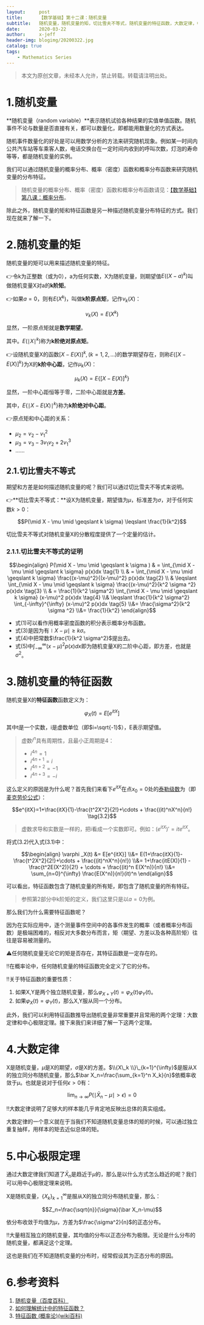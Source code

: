 ```yaml
---
layout:     post
title:      【数学基础】第十二课：随机变量
subtitle:   随机变量，随机变量的矩，切比雪夫不等式，随机变量的特征函数，大数定律，中心极限定理
date:       2020-03-22
author:     x-jeff
header-img: blogimg/20200322.jpg
catalog: true
tags:
    - Mathematics Series
---  
```

>本文为原创文章，未经本人允许，禁止转载。转载请注明出处。

# 1.随机变量

**随机变量（random variable）**表示随机试验各种结果的实值单值函数。随机事件不论与数量是否直接有关，都可以数量化，即都能用数量化的方式表达。

随机事件数量化的好处是可以用数学分析的方法来研究随机现象。例如某一时间内公共汽车站等车乘客人数，电话交换台在一定时间内收到的呼叫次数，灯泡的寿命等等，都是随机变量的实例。

我们可以通过随机变量的概率分布、概率（密度）函数和概率分布函数来研究随机变量的分布特征。

>随机变量的概率分布、概率（密度）函数和概率分布函数请见：[【数学基础】第八课：概率分布](http://shichaoxin.com/2019/10/23/数学基础-第八课-概率分布/)。

除此之外，随机变量的矩和特征函数是另一种描述随机变量分布特征的方式。我们现在就来了解一下。

# 2.随机变量的矩

随机变量的矩可以用来描述随机变量的特征。

👉令k为正整数（或为0），a为任何实数，X为随机变量，则期望值$E((X-a)^k)$叫做随机变量X对a的**k阶矩**。

👉如果$a=0$，则有$E(X^k)$，叫做**k阶原点矩**，记作$v_k (X)$：

$$v_k (X)=E(X^k)$$

显然，一阶原点矩就是**数学期望**。

其中。$E(\mid X \mid ^k)$称为**k阶绝对原点矩**。

👉设随机变量X的函数$[X-E(X)]^k,(k=1,2,...)$的数学期望存在，则称$E\{[X-E(X)]^k \}$为X的**k阶中心距**，记作$\mu _k(X)$：

$$\mu _k (X)=E\{[X-E(X)]^k \}$$

显然，一阶中心距恒等于零，二阶中心距就是**方差**。

其中，$E\{\mid X-E(X) \mid ^k \}$称为**k阶绝对中心距**。

👉原点矩和中心距的关系：

* $\mu_2=v_2-v_1^2$
* $\mu_3=v_3-3v_1v_2+2v_1^3$
* ......

## 2.1.切比雪夫不等式

期望和方差是如何描述随机变量的呢？我们可以通过切比雪夫不等式来说明。

👉**切比雪夫不等式：**设X为随机变量，期望值为$\mu$，标准差为$\sigma$，对于任何实数$k>0$：

$$P(\mid X - \mu \mid \geqslant k \sigma) \leqslant \frac{1}{k^2}$$

切比雪夫不等式对随机变量X的分散程度提供了一个定量的估计。

### 2.1.1.切比雪夫不等式的证明

$$\begin{align} P(\mid X - \mu \mid \geqslant k \sigma ) & = \int_{\mid X - \mu \mid \geqslant k \sigma} p(x)dx  \tag{1} \\ & = \int_{\mid X - \mu \mid \geqslant k \sigma} \frac{(x-\mu)^2}{(x-\mu)^2} p(x)dx \tag{2} \\ & \leqslant \int_{\mid X - \mu \mid \geqslant k \sigma} \frac{(x-\mu)^2}{k^2 \sigma ^2} p(x)dx \tag{3} \\ & =  \frac{1}{k^2 \sigma^2} \int_{\mid X - \mu \mid \geqslant k \sigma} (x-\mu)^2 p(x)dx \tag{4} \\& \leqslant \frac{1}{k^2 \sigma^2} \int_{-\infty}^{\infty} (x-\mu)^2 p(x)dx \tag{5} \\&= \frac{\sigma^2}{k^2 \sigma ^2} \\&= \frac{1}{k^2} \end{align}$$

* 式(1)可以看作用概率密度函数的积分表示概率分布函数。
* 式(3)是因为有$\mid X - \mu \mid \geqslant k \sigma$。
* 式(4)中把常数$\frac{1}{k^2 \sigma^2}$提出去。
* 式(5)中$\int_{-\infty}^{\infty} (x-\mu)^2 p(x)dx$即为随机变量X的二阶中心距，即方差，也就是$\sigma ^2$。

# 3.随机变量的特征函数

随机变量X的**特征函数**函数定义为：

$$\varphi _X(t)=E[e^{itX}] \tag{3.1}$$

其中t是一个实数，i是虚数单位（即$i=\sqrt{-1}$），E表示期望值。

>虚数$i^n$具有周期性，且最小正周期是4：
>
>* $i^{4n}=1$
>* $i^{4n+1}=i$
>* $i^{4n+2}=-1$
>* $i^{4n+3}=-i$

这么定义的原因是为什么呢？首先我们来看下$e^{itX}$在点$x_0=0$处的[泰勒级数](http://shichaoxin.com/2019/07/10/数学基础-第六课-梯度下降法和牛顿法/)为（即[麦克劳伦公式](http://shichaoxin.com/2019/07/10/数学基础-第六课-梯度下降法和牛顿法/)）：

$$e^{itX}=1+\frac{itX}{1}-\frac{t^2X^2}{2!}+\cdots + \frac{(it)^nX^n}{n!} \tag{3.2}$$

>虚数求导和实数是一样的，把i看成一个实数即可。例如：$(e^{itX})'=ite^{itX}$。

将式(3.2)代入式(3.1)中：

$$\begin{align} \varphi _X(t) &= E[e^{itX}] \\&= E(1+\frac{itX}{1}-\frac{t^2X^2}{2!}+\cdots + \frac{(it)^nX^n}{n!}) \\&= 1+\frac{itE(X)}{1} - \frac{t^2E(X^2)}{2!} + \cdots + \frac{(it)^n E(X^n)}{n!} \\&= \sum_{n=0}^{\infty} \frac{E(X^n)}{n!}(it)^n \end{align}$$

可以看出，特征函数包含了随机变量的所有矩，即包含了随机变量的所有特征。

>参照第2部分中k阶矩的定义，我们这里只是以$a=0$为例。

那么我们为什么需要特征函数呢？

因为在实际应用中，逐个测量事件空间中的各事件发生的概率（或者概率分布函数）是极端困难的，相反对大多数分布而言，矩（期望、方差以及各种高阶矩）往往是容易被测量的。

⚠️任何随机变量无论它的矩是否存在，其特征函数是一定存在的。

‼️在概率论中，任何随机变量的特征函数完全定义了它的分布。

‼️关于特征函数的重要性质：

1. 如果X,Y是两个独立随机变量，那么$\varphi_{X+Y}(t)=\varphi_X(t) \varphi_Y(t)$。
2. 如果$\varphi_X(t)= \varphi_Y(t)$，那么X,Y服从同一个分布。

此外，我们可以利用特征函数推导出随机变量非常重要并且常用的两个定理：大数定律和中心极限定理。接下来我们来详细了解一下这两个定理。

# 4.大数定律

X是随机变量，$\mu$是X的期望，$\sigma$是X的方差。$\\{X\_k \\}\_{k=1}^{\infty}$是服从X的独立同分布随机变量，那么$\bar X_n=\frac{\sum_{k=1}^n X_k}{n}$依概率收敛于$\mu$。也就是说对于任何$\epsilon >0$有：

$$\lim_{n \to \infty} P(\mid \bar X_n - \mu \mid > \epsilon)=0$$

‼️大数定律说明了足够大的样本能几乎肯定地反映出总体的真实组成。

大数定律的一个意义就在于当我们不知道随机变量总体的矩的时候，可以通过独立重复抽样，用样本的矩去近似总体的矩。

# 5.中心极限定理

通过大数定律我们知道了$\bar X_n$是趋近于$\mu$的，那么是以什么方式怎么趋近的呢？我们可以用中心极限定理来说明。

X是随机变量，$\{X_k \}_{k=1}^{\infty}$是服从X的独立同分布随机变量，那么：

$$Z_n=\frac{\sqrt{n}}{\sigma}(\bar X_n-\mu)$$

依分布收敛于均值为$\mu$，方差为$\frac{\sigma^2}{n}$的正态分布。

‼️大量相互独立的随机变量，其均值的分布以正态分布为极限。无论是什么分布的随机变量，都满足这个定理。

这也是我们在不知道随机变量的分布时，经常假设其为正态分布的原因。

# 6.参考资料

1. [随机变量（百度百科）](https://baike.baidu.com/item/随机变量/828980?fr=aladdin)
2. [如何理解统计中的特征函数？](https://www.matongxue.com/madocs/742/)
3. [特征函数 (概率论)(wiki百科)](https://zh.wikipedia.org/wiki/特征函数_(概率论))